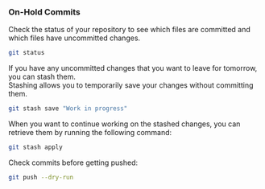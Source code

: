 
### On-Hold Commits

Check the status of your repository to see which files are committed and which files have uncommitted changes. 
```sh
git status
```


If you have any uncommitted changes that you want to leave for tomorrow, you can stash them.<br>
Stashing allows you to temporarily save your changes without committing them.
```sh
git stash save "Work in progress"
```

When you want to continue working on the stashed changes, you can retrieve them by running the following command:
```sh
git stash apply
```


Check commits before getting pushed:

```sh
git push --dry-run
```

